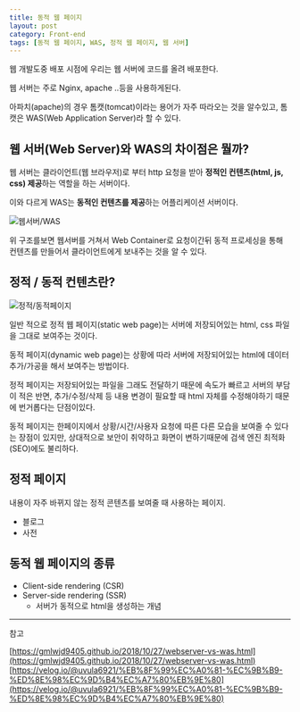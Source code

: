 ```yaml
---
title: 동적 웹 페이지
layout: post
category: Front-end
tags: [동적 웹 페이지, WAS, 정적 웹 페이지, 웹 서버]
---
```


웹 개발도중 배포 시점에 우리는 웹 서버에 코드를 올려 배포한다.

웹 서버는 주로 Nginx, apache ..등을 사용하게된다.

아파치(apache)의 경우 톰캣(tomcat)이라는 용어가 자주 따라오는 것을 알수있고,
톰캣은 WAS(Web Application Server)라 할 수 있다.

## 웹 서버(Web Server)와 WAS의 차이점은 뭘까?

웹 서버는 클라이언트(웹 브라우저)로 부터 http 요청을 받아 **정적인 컨텐츠(html, js, css) 제공**하는 역할을 하는 서버이다.

이와 다르게 WAS는 **동적인 컨텐츠를 제공**하는 어플리케이션 서버이다.

![웹서버/WAS](https://gmlwjd9405.github.io/images/web/webserver-vs-was1.png)

위 구조를보면 웹서버를 거쳐서 Web Container로 요청이간뒤 동적 프로세싱을 통해 컨텐츠를 만들어서 클라이언트에게 보내주는 것을 알 수 있다.

## 정적 / 동적 컨텐츠란?

![정적/동적페이지](https://gmlwjd9405.github.io/images/web/static-vs-dynamic.png)

일반 적으로 정적 웹 페이지(static web page)는 서버에 저장되어있는 html, css 파일을 그대로 보여주는 것이다.

동적 페이지(dynamic web page)는 상황에 따라 서버에 저장되어있는 html에 데이터 추가/가공을 해서 보여주는 방법이다. 

정적 페이지는 저장되어있는 파일을 그래도 전달하기 때문에 속도가 빠르고 서버의 부담이 적은 반면, 추가/수정/삭제 등 내용 변경이 필요할 때 html 자체를 수정해야하기 때문에 번거롭다는 단점이있다.

동적 페이지는 한페이지에서 상황/시간/사용자 요청에 따른 다른 모습을 보여줄 수 있다는 장점이 있지만, 상대적으로 보안이 취약하고 화면이 변하기때문에 검색 엔진 최적화(SEO)에도 불리하다.

## 정적 페이지

내용이 자주 바뀌지 않는 정적 콘텐츠를 보여줄 때 사용하는 페이지.

- 블로그
- 사전

## 동적 웹 페이지의 종류

- Client-side rendering (CSR)
- Server-side rendering (SSR)
  - 서버가 동적으로 html을 생성하는 개념
  
---

참고

[https://gmlwjd9405.github.io/2018/10/27/webserver-vs-was.html](https://gmlwjd9405.github.io/2018/10/27/webserver-vs-was.html)
[https://velog.io/@uvula6921/%EB%8F%99%EC%A0%81-%EC%9B%B9-%ED%8E%98%EC%9D%B4%EC%A7%80%EB%9E%80](https://velog.io/@uvula6921/%EB%8F%99%EC%A0%81-%EC%9B%B9-%ED%8E%98%EC%9D%B4%EC%A7%80%EB%9E%80)
